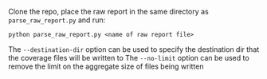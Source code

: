 Clone the repo, place the raw report in the same directory as `parse_raw_report.py` and run:

```
python parse_raw_report.py <name of raw report file>
```

The `--destination-dir` option can be used to specify the destination dir that the coverage files will be written to
The `--no-limit` option can be used to remove the limit on the aggregate size of files being written
